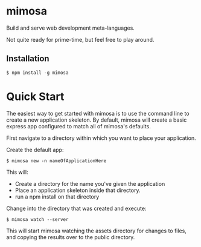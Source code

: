 mimosa
======

Build and serve web development meta-languages.

Not quite ready for prime-time, but feel free to play around.

## Installation

    $ npm install -g mimosa

# Quick Start

 The easiest way to get started with mimosa is to use the command line to
 create a new application skeleton. By default, mimosa will create a basic
 express app configured to match all of mimosa's defaults.

 First navigate to a directory within which you want to place your application.

 Create the default app:

    $ mimosa new -n nameOfApplicationHere

 This will:

   * Create a directory for the name you've given the application
   * Place an application skeleton inside that directory.
   * run a npm install on that directory

 Change into the directory that was created and execute:

    $ mimosa watch --server

 This will start mimosa watching the assets directory for changes to files, and copying the results over to the public directory.